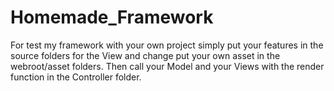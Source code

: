 # Homemade_Framework
For test my framework with your own project simply put your features in the source folders for the View and change put your own asset in the webroot/asset folders. Then call your Model and your Views with the render function in the Controller folder.
